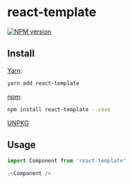 # react-template

[![NPM version](https://img.shields.io/npm/v/react-template.svg)](https://www.npmjs.com/package/react-template)

## Install

[Yarn](https://yarnpkg.com/package/react-template):

```sh
yarn add react-template
```

[npm](https://www.npmjs.com/package/react-template):

```sh
npm install react-template --save
```

[UNPKG](https://unpkg.com/browse/react-template/)

## Usage

```ts
import Component from 'react-template'

;<Component />
```
